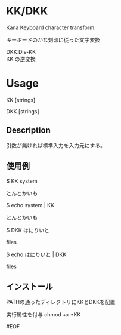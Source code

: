 # KK/DKK
Kana Keyboard character transform.

キーボードのかな刻印に従った文字変換


DKK:Dis-KK	
KK の逆変換

# Usage

KK [strings]

DKK [strings]

## Description
引数が無ければ標準入力を入力元にする。

## 使用例

$ KK system 

とんとかいも

$ echo system | KK

とんとかいも

$ DKK はにりいと

files

$ echo はにりいと | DKK

files


## インストール
PATHの通ったディレクトリにKKとDKKを配置

実行属性を付与
chmod +x *KK

#EOF
